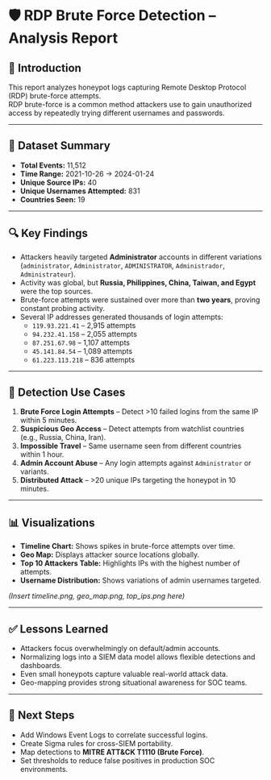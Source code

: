 # 🛡️ RDP Brute Force Detection – Analysis Report

## 📌 Introduction
This report analyzes honeypot logs capturing Remote Desktop Protocol (RDP) brute-force attempts.  
RDP brute-force is a common method attackers use to gain unauthorized access by repeatedly trying different usernames and passwords.

---

## 📂 Dataset Summary
- **Total Events:** 11,512  
- **Time Range:** 2021-10-26 → 2024-01-24  
- **Unique Source IPs:** 40  
- **Unique Usernames Attempted:** 831  
- **Countries Seen:** 19  

---

## 🔍 Key Findings
- Attackers heavily targeted **Administrator** accounts in different variations (`administrator`, `Administrator`, `ADMINISTRATOR`, `Administrador`, `Administrateur`).  
- Activity was global, but **Russia, Philippines, China, Taiwan, and Egypt** were the top sources.  
- Brute-force attempts were sustained over more than **two years**, proving constant probing activity.  
- Several IP addresses generated thousands of login attempts:
  - `119.93.221.41` – 2,915 attempts  
  - `94.232.41.158` – 2,055 attempts  
  - `87.251.67.98` – 1,107 attempts  
  - `45.141.84.54` – 1,089 attempts  
  - `61.223.113.218` – 836 attempts  

---

## 🚨 Detection Use Cases
1. **Brute Force Login Attempts** – Detect >10 failed logins from the same IP within 5 minutes.  
2. **Suspicious Geo Access** – Detect attempts from watchlist countries (e.g., Russia, China, Iran).  
3. **Impossible Travel** – Same username seen from different countries within 1 hour.  
4. **Admin Account Abuse** – Any login attempts against `Administrator` or variants.  
5. **Distributed Attack** – >20 unique IPs targeting the honeypot in 10 minutes.  

---

## 📊 Visualizations
- **Timeline Chart:** Shows spikes in brute-force attempts over time.  
- **Geo Map:** Displays attacker source locations globally.  
- **Top 10 Attackers Table:** Highlights IPs with the highest number of attempts.  
- **Username Distribution:** Shows variations of admin usernames targeted.  

*(Insert timeline.png, geo_map.png, top_ips.png here)*

---

## ✅ Lessons Learned
- Attackers focus overwhelmingly on default/admin accounts.  
- Normalizing logs into a SIEM data model allows flexible detections and dashboards.  
- Even small honeypots capture valuable real-world attack data.  
- Geo-mapping provides strong situational awareness for SOC teams.  

---

## 🔮 Next Steps
- Add Windows Event Logs to correlate successful logins.  
- Create Sigma rules for cross-SIEM portability.  
- Map detections to **MITRE ATT&CK T1110 (Brute Force)**.  
- Set thresholds to reduce false positives in production SOC environments.  
